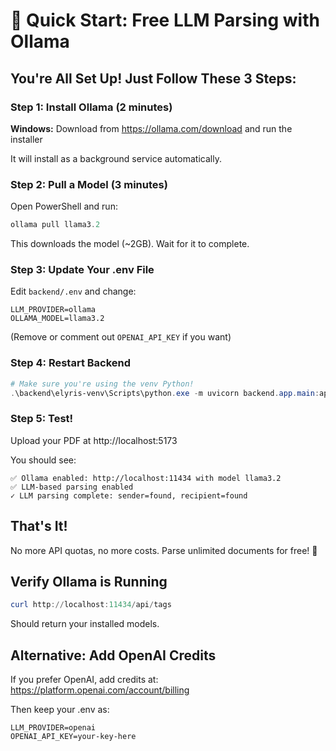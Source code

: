# 🚀 Quick Start: Free LLM Parsing with Ollama

## You're All Set Up! Just Follow These 3 Steps:

### Step 1: Install Ollama (2 minutes)

**Windows:** Download from https://ollama.com/download and run the installer

It will install as a background service automatically.

### Step 2: Pull a Model (3 minutes)

Open PowerShell and run:

```powershell
ollama pull llama3.2
```

This downloads the model (~2GB). Wait for it to complete.

### Step 3: Update Your .env File

Edit `backend/.env` and change:

```env
LLM_PROVIDER=ollama
OLLAMA_MODEL=llama3.2
```

(Remove or comment out `OPENAI_API_KEY` if you want)

### Step 4: Restart Backend

```powershell
# Make sure you're using the venv Python!
.\backend\elyris-venv\Scripts\python.exe -m uvicorn backend.app.main:app --reload --host 0.0.0.0 --port 8000
```

### Step 5: Test!

Upload your PDF at http://localhost:5173

You should see:
```
✅ Ollama enabled: http://localhost:11434 with model llama3.2
✅ LLM-based parsing enabled
✓ LLM parsing complete: sender=found, recipient=found
```

## That's It!

No more API quotas, no more costs. Parse unlimited documents for free! 🎉

## Verify Ollama is Running

```powershell
curl http://localhost:11434/api/tags
```

Should return your installed models.

## Alternative: Add OpenAI Credits

If you prefer OpenAI, add credits at: https://platform.openai.com/account/billing

Then keep your .env as:
```env
LLM_PROVIDER=openai
OPENAI_API_KEY=your-key-here
```

